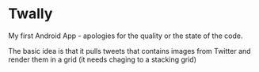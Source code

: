 # Twally
My first Android App - apologies for the quality or the state of the code.

The basic idea is that it pulls tweets that contains images from Twitter and render them in a grid (it needs chaging to a stacking grid)
